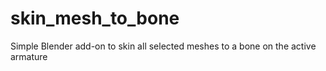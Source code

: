 # skin_mesh_to_bone
Simple Blender add-on to skin all selected meshes to a bone on the active armature
